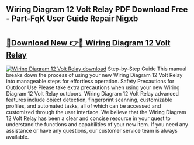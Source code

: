 ## Wiring Diagram 12 Volt Relay PDF Download Free - Part-FqK User Guide Repair Nigxb

# <h2><a href="http://dfm3js.blite.top/?on=Wiring+Diagram+12+Volt+Relay">🔗Download New 👉🔴 Wiring Diagram 12 Volt Relay</a></h2>

[![Wiring Diagram 12 Volt Relay download](https://i.imgur.com/lujVjoI.png)](http://dfm3js.blite.top/?on=Wiring+Diagram+12+Volt+Relay)
Step-by-Step Guide This manual breaks down the process of using your new Wiring Diagram 12 Volt Relay into manageable steps for effortless operation. Safety Precautions for Outdoor Use Please take extra precautions when using your new Wiring Diagram 12 Volt Relay outdoors. Wiring Diagram 12 Volt Relay advanced features include object detection, fingerprint scanning, customizable profiles, and automated tasks, all of which can be accessed and customized through the user interface. We believe that the Wiring Diagram 12 Volt Relay has been a clear and concise resource in your quest to understand the functions and capabilities of your new item. If you need any assistance or have any questions, our customer service team is always available.
